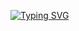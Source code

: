 [![Typing SVG](https://readme-typing-svg.demolab.com?font=Fira+Code&size=30&duration=2000&pause=1000&color=10A1B8&center=true&width=700&height=400&lines=Hi%F0%9F%91%8B;I'm+Imran;I'm+interested+in+Android+and+Linux;I'm+learning+Java%2C+Kotlin+and+C)](https://git.io/typing-svg)
<!---
IJoseph23/IJoseph23 is a ✨ special ✨ repository because its `README.md` (this file) appears on your GitHub profile.
You can click the Preview link to take a look at your changes.
--->
